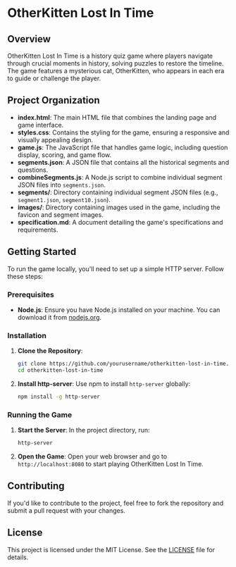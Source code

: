 # OtherKitten Lost In Time

## Overview

OtherKitten Lost In Time is a history quiz game where players navigate through crucial moments in history, solving puzzles to restore the timeline. The game features a mysterious cat, OtherKitten, who appears in each era to guide or challenge the player.

## Project Organization

- **index.html**: The main HTML file that combines the landing page and game interface.
- **styles.css**: Contains the styling for the game, ensuring a responsive and visually appealing design.
- **game.js**: The JavaScript file that handles game logic, including question display, scoring, and game flow.
- **segments.json**: A JSON file that contains all the historical segments and questions.
- **combineSegments.js**: A Node.js script to combine individual segment JSON files into `segments.json`.
- **segments/**: Directory containing individual segment JSON files (e.g., `segment1.json`, `segment10.json`).
- **images/**: Directory containing images used in the game, including the favicon and segment images.
- **specification.md**: A document detailing the game's specifications and requirements.

## Getting Started

To run the game locally, you'll need to set up a simple HTTP server. Follow these steps:

### Prerequisites

- **Node.js**: Ensure you have Node.js installed on your machine. You can download it from [nodejs.org](https://nodejs.org/).

### Installation

1. **Clone the Repository**:
   ```bash
   git clone https://github.com/yourusername/otherkitten-lost-in-time.git
   cd otherkitten-lost-in-time
   ```

2. **Install http-server**:
   Use npm to install `http-server` globally:
   ```bash
   npm install -g http-server
   ```

### Running the Game

1. **Start the Server**:
   In the project directory, run:
   ```bash
   http-server
   ```

2. **Open the Game**:
   Open your web browser and go to `http://localhost:8080` to start playing OtherKitten Lost In Time.

## Contributing

If you'd like to contribute to the project, feel free to fork the repository and submit a pull request with your changes.

## License

This project is licensed under the MIT License. See the [LICENSE](LICENSE) file for details.
